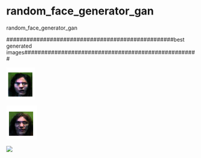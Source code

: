 # random_face_generator_gan
random_face_generator_gan




##################################################best generated images####################################################


![](https://github.com/Saumitra-Shukla/random_face_generator_gan/blob/master/photos/img_gan1.png)

![](https://github.com/Saumitra-Shukla/random_face_generator_gan/blob/master/photos/img_gan2.png)

![](https://github.com/Saumitra-Shukla/random_face_generator_gan/photos/img_gan3.jpg)
